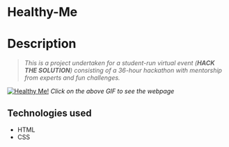 # Healthy-Me
# Description
> _This is a project undertaken for a student-run virtual event (**HACK THE SOLUTION**) consisting of a 36-hour hackathon with mentorship from experts and fun challenges._


[![Healthy Me!](https://github.com/S07K/Healthy-Me/blob/master/Healthy%20Me.gif?raw=true)](https://vaibhavgupta05.github.io/Healthy-Me/)
*Click on the above GIF to see the webpage*
## Technologies used
- HTML
- CSS

